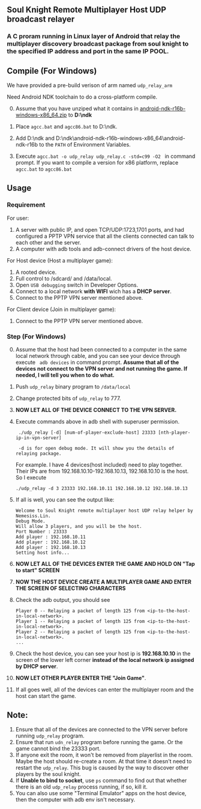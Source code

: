 ## Soul Knight Remote Multiplayer Host UDP broadcast relayer

### A C proram running in Linux layer of Android that relay the multiplayer discovery broadcast package from soul knight to the specified IP address and port in the same **IP POOL**.

## Compile (For Windows)

We have provided a pre-build verison of arm named ```udp_relay_arm```

Need Android NDK toolchain to do a cross-platform compile. 

0. Assume that you have unziped what it contains in [	android-ndk-r16b-windows-x86_64.zip](https://developer.android.com/ndk/downloads/) to **D:\ndk**

1. Place ``` agcc.bat ``` and ```agcc86.bat``` to D:\ndk.
2. Add D:\ndk and D:\ndk\android-ndk-r16b-windows-x86_64\android-ndk-r16b to the ```PATH``` of Environment Variables.

3. Execute ``` agcc.bat -o udp_relay udp_relay.c -std=c99 -O2  ``` in command prompt. If you want to compile a version for x86 platform, replace ```agcc.bat``` to ```agcc86.bat```

## Usage

### Requirement
For user:
1. A server with public IP, and open TCP/UDP:1723,1701 ports, and had configured a PPTP VPN service that all the clients connected can talk to each other and the server.
2. A computer with adb tools and adb-connect drivers of the host device.

For Host device (Host a multiplayer game):
1. A rooted device.
2. Full control to /sdcard/ and /data/local.
3. Open ```USB debugging``` switch in Developer Options.
4. Connect to a local network **with WIFI** wich has a **DHCP server**.
5. Connect to the PPTP VPN server mentioned above.

For Client device (Join in multiplayer game):
1. Connect to the PPTP VPN server mentioned above.

### Step (For Windows)


0. Assume that the host had been connected to a computer in the same local network through cable, and you can see your device through execute ``` adb devices``` in command prompt. **Assume that all of the devices not connect to the VPN server and not running the game. If needed, I will tell you when to do what.**

1. Push ```udp_relay``` binary program to ```/data/local```
2. Change protected bits of ```udp_relay``` to 777.
3. **NOW LET ALL OF THE DEVICE CONNECT TO THE VPN SERVER.**
4. Execute commands above in adb shell with superuser permission.
   ```
    ./udp_relay [-d] [num-of-player-exclude-host] 23333 [nth-player-ip-in-vpn-server]

    -d is for open debug mode. It will show you the details of relaying package.
   ```
   For example. I have 4 devices(host included) need to play together. Their IPs are from 192.168.10.10-192.168.10.13, 192.168.10.10 is the host. So I execute
   ```
   ./udp_relay -d 3 23333 192.168.10.11 192.168.10.12 192.168.10.13
   ```
5. If all is well, you can see the output like:
   ```
   Welcome to Soul Knight remote multiplayer host UDP relay helper by Nemesiss.Lin.
   Debug Mode.
   Will allow 3 players, and you will be the host.
   Port Number : 23333
   Add player : 192.168.10.11
   Add player : 192.168.10.12
   Add player : 192.168.10.13
   Setting host info...
   ```
6. **NOW LET ALL OF THE DEVICES ENTER THE GAME AND HOLD ON "Tap to start" SCREEN**
7. **NOW THE HOST DEVICE CREATE A MULTIPLAYER GAME AND ENTER THE SCREEN OF SELECTING CHARACTERS**
8. Check the adb output, you should see
   ```
   Player 0 -- Relaying a packet of length 125 from <ip-to-the-host-in-local-network>.
   Player 1 -- Relaying a packet of length 125 from <ip-to-the-host-in-local-network>.
   Player 2 -- Relaying a packet of length 125 from <ip-to-the-host-in-local-network>.
   ...
   ```
9. Check the host device, you can see your host ip is **192.168.10.10** in the screen of the lower left corner **instead of the local network ip assigned by DHCP server**.
    
10. **NOW LET OTHER PLAYER ENTER THE "Join Game"**.
11. If all goes well, all of the devices can enter the multiplayer room and the host can start the game.

## Note:
1. Ensure that all of the devices are connected to the VPN server before running ```udp_relay``` program.
2. Ensure that run ```udn_relay``` program before running the game. Or the game cannot bind the 23333 port.
3. If anyone exit the room, it won't be removed from playerlist in the room. Maybe the host should re-create a room. At that time it doesn't need to restart the ```udp_relay```. This bug is caused by the way to discover other players by the soul knight.
4. If **Unable to bind to socket**, use ```ps``` command to find out that whether there is an old ```udp_relay``` process running, if so,  kill it.
5. You can also use some "Terminal Emulator" apps on the host device, then the computer with adb env isn't necessary.
